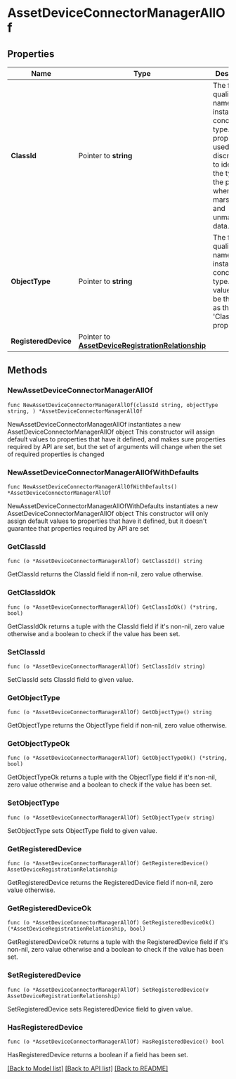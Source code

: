 # AssetDeviceConnectorManagerAllOf

## Properties

Name | Type | Description | Notes
------------ | ------------- | ------------- | -------------
**ClassId** | Pointer to **string** | The fully-qualified name of the instantiated, concrete type. This property is used as a discriminator to identify the type of the payload when marshaling and unmarshaling data. | [default to "asset.DeviceConnectorManager"]
**ObjectType** | Pointer to **string** | The fully-qualified name of the instantiated, concrete type. The value should be the same as the &#39;ClassId&#39; property. | [default to "asset.DeviceConnectorManager"]
**RegisteredDevice** | Pointer to [**AssetDeviceRegistrationRelationship**](AssetDeviceRegistrationRelationship.md) |  | [optional] 

## Methods

### NewAssetDeviceConnectorManagerAllOf

`func NewAssetDeviceConnectorManagerAllOf(classId string, objectType string, ) *AssetDeviceConnectorManagerAllOf`

NewAssetDeviceConnectorManagerAllOf instantiates a new AssetDeviceConnectorManagerAllOf object
This constructor will assign default values to properties that have it defined,
and makes sure properties required by API are set, but the set of arguments
will change when the set of required properties is changed

### NewAssetDeviceConnectorManagerAllOfWithDefaults

`func NewAssetDeviceConnectorManagerAllOfWithDefaults() *AssetDeviceConnectorManagerAllOf`

NewAssetDeviceConnectorManagerAllOfWithDefaults instantiates a new AssetDeviceConnectorManagerAllOf object
This constructor will only assign default values to properties that have it defined,
but it doesn't guarantee that properties required by API are set

### GetClassId

`func (o *AssetDeviceConnectorManagerAllOf) GetClassId() string`

GetClassId returns the ClassId field if non-nil, zero value otherwise.

### GetClassIdOk

`func (o *AssetDeviceConnectorManagerAllOf) GetClassIdOk() (*string, bool)`

GetClassIdOk returns a tuple with the ClassId field if it's non-nil, zero value otherwise
and a boolean to check if the value has been set.

### SetClassId

`func (o *AssetDeviceConnectorManagerAllOf) SetClassId(v string)`

SetClassId sets ClassId field to given value.


### GetObjectType

`func (o *AssetDeviceConnectorManagerAllOf) GetObjectType() string`

GetObjectType returns the ObjectType field if non-nil, zero value otherwise.

### GetObjectTypeOk

`func (o *AssetDeviceConnectorManagerAllOf) GetObjectTypeOk() (*string, bool)`

GetObjectTypeOk returns a tuple with the ObjectType field if it's non-nil, zero value otherwise
and a boolean to check if the value has been set.

### SetObjectType

`func (o *AssetDeviceConnectorManagerAllOf) SetObjectType(v string)`

SetObjectType sets ObjectType field to given value.


### GetRegisteredDevice

`func (o *AssetDeviceConnectorManagerAllOf) GetRegisteredDevice() AssetDeviceRegistrationRelationship`

GetRegisteredDevice returns the RegisteredDevice field if non-nil, zero value otherwise.

### GetRegisteredDeviceOk

`func (o *AssetDeviceConnectorManagerAllOf) GetRegisteredDeviceOk() (*AssetDeviceRegistrationRelationship, bool)`

GetRegisteredDeviceOk returns a tuple with the RegisteredDevice field if it's non-nil, zero value otherwise
and a boolean to check if the value has been set.

### SetRegisteredDevice

`func (o *AssetDeviceConnectorManagerAllOf) SetRegisteredDevice(v AssetDeviceRegistrationRelationship)`

SetRegisteredDevice sets RegisteredDevice field to given value.

### HasRegisteredDevice

`func (o *AssetDeviceConnectorManagerAllOf) HasRegisteredDevice() bool`

HasRegisteredDevice returns a boolean if a field has been set.


[[Back to Model list]](../README.md#documentation-for-models) [[Back to API list]](../README.md#documentation-for-api-endpoints) [[Back to README]](../README.md)


